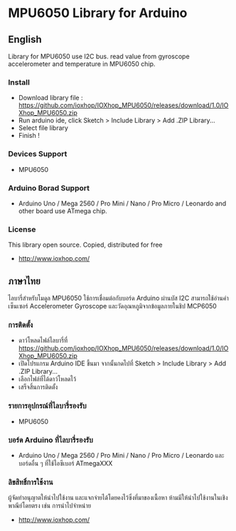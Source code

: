 # MPU6050 Library for Arduino
## English
Library for MPU6050 use I2C bus. read value from gyroscope accelerometer and temperature in MPU6050 chip.

### Install
 * Download library file : https://github.com/ioxhop/IOXhop_MPU6050/releases/download/1.0/IOXhop_MPU6050.zip
 * Run arduino ide, click Sketch > Include Library > Add .ZIP Library...
 * Select file library
 * Finish !
 
### Devices Support
 * MPU6050
 
### Arduino Borad Support
 * Arduino Uno / Mega 2560 / Pro Mini / Nano / Pro Micro / Leonardo and other board use ATmega chip.
 
### License
This library open source. Copied, distributed for free
 * http://www.ioxhop.com/

## ภาษาไทย
ไลบารี่สำหรับโมดูล MPU6050 ใช้การเชื่อมต่อกับบอร์ด Arduino ผ่านบัส I2C สามารถใช้อ่านค่าเซ็นเซอร์ Accelerometer Gyroscope และวัดอุณหภูมิจากข้อมูลภายในชิป MCP6050

### การติดตั้ง
 * ดาว์โหลดไฟล์ไลบารี่ที่ https://github.com/ioxhop/IOXhop_MPU6050/releases/download/1.0/IOXhop_MPU6050.zip
 * เปิดโปรแกรม Arduino IDE ขึ้นมา จากนั้นกดไปที่ Sketch > Include Library > Add .ZIP Library...
 * เลือกไฟล์ที่ได้ดาว์โหลดไว้
 * เสร็จสิ้นการติดตั้ง

### รายการอุปกรณ์ที่ไลบารี่รองรับ
 * MPU6050

### บอร์ด Arduino ที่ไลบารี่รองรับ
 * Arduino Uno / Mega 2560 / Pro Mini / Nano / Pro Micro / Leonardo และบอร์ดอื่น ๆ ที่ใช้ไอซีเบอร์ ATmegaXXX
 
### ลิขสิทธิ์การใช้งาน
ผู้จัดทำอนุญาตให้นำไปใช้งาน และแจกจ่ายได้โดยคงไว้ซึ่งที่มาของเนื้อหา ห้ามมีให้นำไปใช้งานในเชิงพาณีย์โดยตรง เช่น การนำไปจำหน่าย
 * http://www.ioxhop.com/
